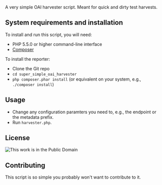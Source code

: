 A very simple OAI harvester script. Meant for quick and dirty test harvests.

## System requirements and installation

To install and run this script, you will need:

* PHP 5.5.0 or higher command-line interface
* [Composer](https://getcomposer.org)

To install the reporter:

* Clone the Git repo
* `cd super_simple_oai_harvester`
* `php composer.phar install` (or equivalent on your system, e.g., `./composer install`)

## Usage

* Change any configuration paramters you need to, e.g., the endpoint or the metadata prefix.
* Run `harvester.php`.

## License

![This work is in the Public Domain](http://i.creativecommons.org/p/mark/1.0/88x31.png)

## Contributing

This script is so simple you probably won't want to contribute to it.
